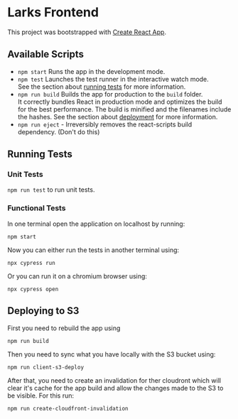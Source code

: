 # Larks Frontend

This project was bootstrapped with [Create React App](https://github.com/facebook/create-react-app).

## Available Scripts

- `npm start` Runs the app in the development mode.
- `npm test` Launches the test runner in the interactive watch mode.\
See the section about [running tests](https://facebook.github.io/create-react-app/docs/running-tests) for more information.
- `npm run build` Builds the app for production to the `build` folder.\
It correctly bundles React in production mode and optimizes the build for the best performance.
The build is minified and the filenames include the hashes.
See the section about [deployment](https://facebook.github.io/create-react-app/docs/deployment) for more information.
- `npm run eject` - Irreversibly removes the react-scripts build dependency. (Don't do this)

## Running Tests

### Unit Tests

`npm run test` to run unit tests.

### Functional Tests

In one terminal open the application on localhost by running:

`npm start`

Now you can either run the tests in another terminal using:

`npx cypress run`

Or you can run it on a chromium browser using:

`npx cypress open`

## Deploying to S3

First you need to rebuild the app using

`npm run build`

Then you need to sync what you have locally with the S3 bucket using:

`npm run client-s3-deploy`

After that, you need to create an invalidation for ther cloudront which will clear it's cache for the app build and allow the changes made to the S3 to be visible. For this run:

`npm run create-cloudfront-invalidation`
